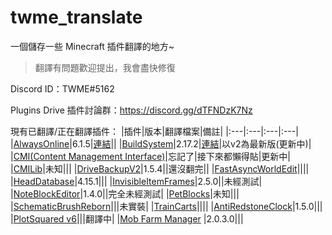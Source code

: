 # twme_translate

一個儲存一些 Minecraft 插件翻譯的地方~

> 翻譯有問題歡迎提出，我會盡快修復

Discord ID：TWME#5162

Plugins Drive 插件討論群：https://discord.gg/dTFNDzK7Nz

現有已翻譯/正在翻譯插件：
|插件|版本|翻譯檔案|備註|
|:---|:---|:---|:---|
|[AlwaysOnline](https://www.spigotmc.org/resources/alwaysonline.66591/)|6.1.5|[連結](https://github.com/TWME-TW/twme_translate/tree/main/AlwaysOnline)||
|[BuildSystem](https://www.spigotmc.org/resources/buildsystem-1-8-1-18.60441/)|2.17.2|[連結](https://github.com/TWME-TW/twme_translate/tree/main/BuildSystem)|以v2為最新版(更新中)|
|[CMI(Content Management Interface)](https://www.spigotmc.org/resources/cmi-298-commands-insane-kits-portals-essentials-economy-mysql-sqlite-much-more.3742/)|忘記了|接下來都懶得貼|更新中|
|[CMILib](https://www.spigotmc.org/resources/cmilib.87610/)|未知|||
|[DriveBackupV2](https://www.spigotmc.org/resources/drivebackupv2.79519/)|1.5.4||還沒翻完||
|[FastAsyncWorldEdit](https://www.spigotmc.org/resources/fast-async-worldedit.13932/)||||
|[HeadDatabase](https://www.spigotmc.org/resources/head-database.14280/)|4.15.1|||
|[InvisibleItemFrames](https://www.spigotmc.org/resources/invisibleitemframes-better-item-frames.85085/updates)|2.5.0||未經測試|
|[NoteBlockEditor](https://www.spigotmc.org/resources/noteblockeditor.87150/)|1.4.0||完全未經測試|
|[PetBlocks](https://www.spigotmc.org/resources/petblocks-mysql-bungeecord-customizeable-gui-1-8-1-18.12056/)|未知|||
|[SchematicBrushReborn](https://www.spigotmc.org/resources/schematic-brush-reborn.79441/)|||未實裝|
|[TrainCarts](https://www.spigotmc.org/resources/traincarts.39592/)||||
|[AntiRedstoneClock](https://www.spigotmc.org/resources/antiredstoneclock-worldguard-plotsquard-support-1-8-1-17.18557/)|1.5.0|||
|[PlotSquared v6](https://www.spigotmc.org/resources/plotsquared-v6.77506/)|||翻譯中|
|[Mob Farm Manager](https://www.spigotmc.org/resources/mob-farm-manager-supports-1-7-10-up-to-1-18-hopper-support.15127/) |2.0.3.0|||


